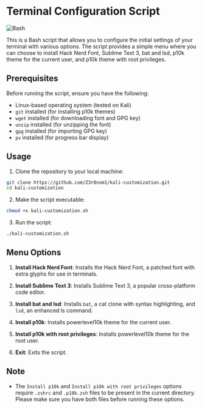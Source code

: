 # Terminal Configuration Script

![Bash](https://img.shields.io/badge/language-bash-blue)

This is a Bash script that allows you to configure the initial settings of your terminal with various options. The script provides a simple menu where you can choose to install Hack Nerd Font, Sublime Text 3, bat and lsd, p10k theme for the current user, and p10k theme with root privileges.

## Prerequisites

Before running the script, ensure you have the following:

- Linux-based operating system (tested on Kali)
- `git` installed (for installing p10k themes)
- `wget` installed (for downloading font and GPG key)
- `unzip` installed (for unzipping the font)
- `gpg` installed (for importing GPG key)
- `pv` installed (for progress bar display)

## Usage

1. Clone the repository to your local machine:

```bash
git clone https://github.com/Z3r0nom1/kali-customization.git
cd kali-customization
```
2. Make the script executable:
```bash
chmod +x kali-customization.sh
```
3. Run the script:
```bash
./kali-customization.sh
```

## Menu Options

1. **Install Hack Nerd Font**: Installs the Hack Nerd Font, a patched font with extra glyphs for use in terminals.

2. **Install Sublime Text 3**: Installs Sublime Text 3, a popular cross-platform code editor.

3. **Install bat and lsd**: Installs `bat`, a cat clone with syntax highlighting, and `lsd`, an enhanced ls command.

4. **Install p10k**: Installs powerlevel10k theme for the current user.

5. **Install p10k with root privileges**: Installs powerlevel10k theme for the root user.

0. **Exit**: Exits the script.

## Note

- The `Install p10k` and `Install p10k with root privileges` options require `.zshrc` and `.p10k.zsh` files to be present in the current directory. Please make sure you have both files before running these options.
